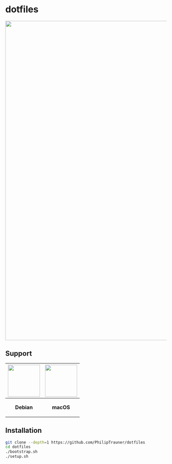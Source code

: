 # dotfiles

<p align="center">
	<img src="https://content.arztpraxis.io/dotfiles.svg" width="1000" />
</p>

## Support
| <img src="https://upload.wikimedia.org/wikipedia/commons/thumb/6/66/Openlogo-debianV2.svg/512px-Openlogo-debianV2.svg.png" width="100"/>  | <img src="https://upload.wikimedia.org/wikipedia/commons/thumb/2/22/MacOS_logo_%282017%29.svg/512px-MacOS_logo_%282017%29.svg.png" width="100"/> |
| ------------- | ------------- |
| <p align="center"><strong>Debian</strong></p> | <p align="center"><strong>macOS</strong></p>  |

## Installation
```bash
git clone --depth=1 https://github.com/PhilipTrauner/dotfiles
cd dotfiles
./bootstrap.sh
./setup.sh
```